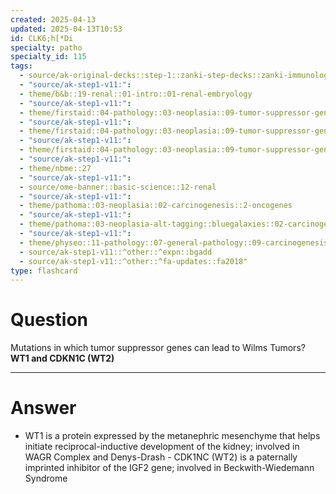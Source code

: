 ```yaml
---
created: 2025-04-13
updated: 2025-04-13T10:53
id: CLK6;h[*Di
specialty: patho
specialty_id: 115
tags:
  - source/ak-original-decks::step-1::zanki-step-decks::zanki-immunology-+-general-pathology::pathoma-chapter-3-(neoplasia)
  - "source/ak-step1-v11:": 
  - theme/b&b::19-renal::01-intro::01-renal-embryology
  - "source/ak-step1-v11:": 
  - theme/firstaid::04-pathology::03-neoplasia::09-tumor-suppressor-genes
  - "source/ak-step1-v11:": 
  - theme/firstaid::04-pathology::03-neoplasia::09-tumor-suppressor-genes::cdkn2a
  - "source/ak-step1-v11:": 
  - theme/firstaid::04-pathology::03-neoplasia::09-tumor-suppressor-genes::wt
  - "source/ak-step1-v11:": 
  - theme/nbme::27
  - "source/ak-step1-v11:": 
  - source/ome-banner::basic-science::12-renal
  - "source/ak-step1-v11:": 
  - theme/pathoma::03-neoplasia::02-carcinogenesis::2-oncogenes
  - "source/ak-step1-v11:": 
  - theme/pathoma::03-neoplasia-alt-tagging::bluegalaxies::02-carcinogenesis::2-oncogenes
  - "source/ak-step1-v11:": 
  - theme/physeo::11-pathology::07-general-pathology::09-carcinogenesis
  - source/ak-step1-v11::^other::^expn::bgadd
  - source/ak-step1-v11::^other::^fa-updates::fa2018"
type: flashcard
---
```


# Question
Mutations in which tumor suppressor genes can lead to Wilms Tumors?     **WT1 and CDKN1C (WT2)**

---

# Answer
- WT1 is a protein expressed by the metanephric mesenchyme that helps initiate reciprocal-inductive development of the kidney; involved in WAGR Complex and Denys-Drash  - CDK1NC (WT2) is a paternally imprinted inhibitor of the IGF2 gene; involved in Beckwith-Wiedemann Syndrome